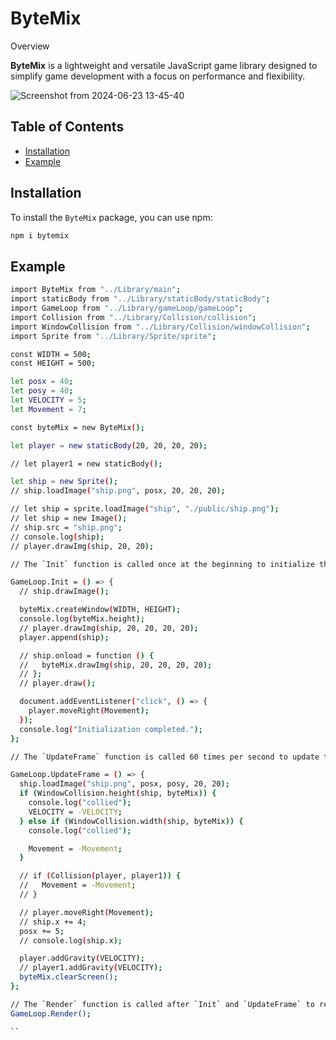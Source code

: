 # ByteMix

Overview

**ByteMix** is a lightweight and versatile JavaScript game library designed to simplify game development with a focus on performance and flexibility.

![Screenshot from 2024-06-23 13-45-40](https://github.com/acharyamanish006/ByteMix/assets/100832817/ae74770b-2eee-48bd-9636-3aef99968f31)

## Table of Contents

- [Installation](#installation)
- [Example](#example)

## Installation

To install the `ByteMix` package, you can use npm:

```bash
npm i bytemix
```

## Example

```bash
import ByteMix from "../Library/main";
import staticBody from "../Library/staticBody/staticBody";
import GameLoop from "../Library/gameLoop/gameLoop";
import Collision from "../Library/Collision/collision";
import WindowCollision from "../Library/Collision/windowCollision";
import Sprite from "../Library/Sprite/sprite";

const WIDTH = 500;
const HEIGHT = 500;

let posx = 40;
let posy = 40;
let VELOCITY = 5;
let Movement = 7;

const byteMix = new ByteMix();

let player = new staticBody(20, 20, 20, 20);

// let player1 = new staticBody();

let ship = new Sprite();
// ship.loadImage("ship.png", posx, 20, 20, 20);

// let ship = sprite.loadImage("ship", "./public/ship.png");
// let ship = new Image();
// ship.src = "ship.png";
// console.log(ship);
// player.drawImg(ship, 20, 20);

// The `Init` function is called once at the beginning to initialize the game.

GameLoop.Init = () => {
  // ship.drawImage();

  byteMix.createWindow(WIDTH, HEIGHT);
  console.log(byteMix.height);
  // player.drawImg(ship, 20, 20, 20, 20);
  player.append(ship);

  // ship.onload = function () {
  //   byteMix.drawImg(ship, 20, 20, 20, 20);
  // };
  // player.draw();

  document.addEventListener("click", () => {
    player.moveRight(Movement);
  });
  console.log("Initialization completed.");
};

// The `UpdateFrame` function is called 60 times per second to update the game state.

GameLoop.UpdateFrame = () => {
  ship.loadImage("ship.png", posx, posy, 20, 20);
  if (WindowCollision.height(ship, byteMix)) {
    console.log("collied");
    VELOCITY = -VELOCITY;
  } else if (WindowCollision.width(ship, byteMix)) {
    console.log("collied");

    Movement = -Movement;
  }

  // if (Collision(player, player1)) {
  //   Movement = -Movement;
  // }

  // player.moveRight(Movement);
  // ship.x += 4;
  posx += 5;
  // console.log(ship.x);

  player.addGravity(VELOCITY);
  // player1.addGravity(VELOCITY);
  byteMix.clearScreen();
};

// The `Render` function is called after `Init` and `UpdateFrame` to render the current state of the game.
GameLoop.Render();

``
